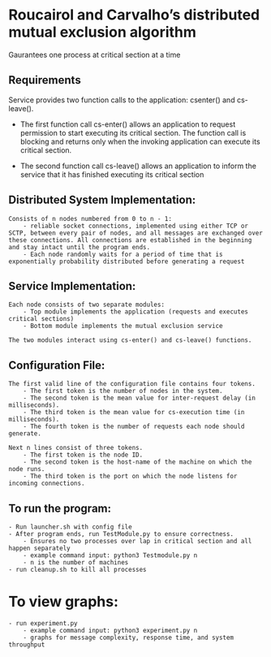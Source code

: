 # Roucairol and Carvalho’s distributed mutual exclusion algorithm

Gaurantees one process at critical section at a time

## Requirements

Service provides two function calls to the application: csenter() and cs-leave(). 

- The first function call cs-enter() allows an application to request permission
to start executing its critical section. The function call is blocking and returns only when the invoking application can execute its critical section. 

- The second function call cs-leave() allows an application to inform the service that it has finished executing its critical section


## Distributed System Implementation:

    Consists of n nodes numbered from 0 to n - 1:
        - reliable socket connections, implemented using either TCP or SCTP, between every pair of nodes, and all messages are exchanged over these connections. All connections are established in the beginning and stay intact until the program ends.
        - Each node randomly waits for a period of time that is exponentially probability distributed before generating a request

## Service Implementation: 

    Each node consists of two separate modules:
        - Top module implements the application (requests and executes critical sections)
        - Bottom module implements the mutual exclusion service

    The two modules interact using cs-enter() and cs-leave() functions.

## Configuration File:

    The first valid line of the configuration file contains four tokens. 
        - The first token is the number of nodes in the system.
        - The second token is the mean value for inter-request delay (in milliseconds).
        - The third token is the mean value for cs-execution time (in milliseconds).
        - The fourth token is the number of requests each node should generate.

    Next n lines consist of three tokens.
        - The first token is the node ID.
        - The second token is the host-name of the machine on which the node runs.
        - The third token is the port on which the node listens for incoming connections.

## To run the program:
    - Run launcher.sh with config file
    - After program ends, run TestModule.py to ensure correctness.
        - Ensures no two processes over lap in critical section and all happen separately
        - example command input: python3 Testmodule.py n
        - n is the number of machines
    - run cleanup.sh to kill all processes

# To view graphs:
    - run experiment.py
        - example command input: python3 experiment.py n
        - graphs for message complexity, response time, and system throughput
    